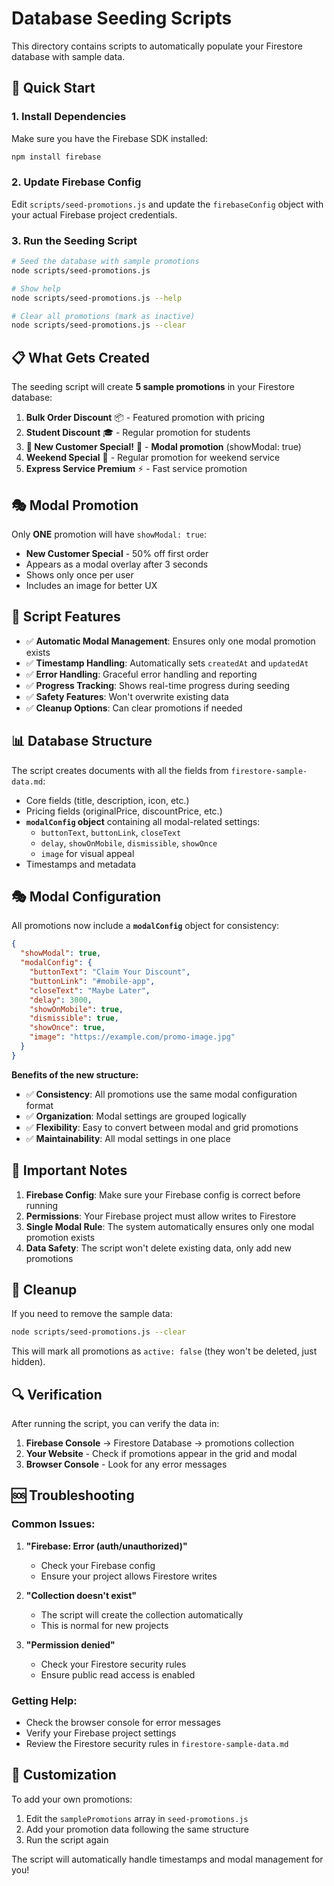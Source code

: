 # Database Seeding Scripts

This directory contains scripts to automatically populate your Firestore database with sample data.

## 🚀 Quick Start

### 1. Install Dependencies

Make sure you have the Firebase SDK installed:

```bash
npm install firebase
```

### 2. Update Firebase Config

Edit `scripts/seed-promotions.js` and update the `firebaseConfig` object with your actual Firebase project credentials.

### 3. Run the Seeding Script

```bash
# Seed the database with sample promotions
node scripts/seed-promotions.js

# Show help
node scripts/seed-promotions.js --help

# Clear all promotions (mark as inactive)
node scripts/seed-promotions.js --clear
```

## 📋 What Gets Created

The seeding script will create **5 sample promotions** in your Firestore database:

1. **Bulk Order Discount** 📦 - Featured promotion with pricing
2. **Student Discount** 🎓 - Regular promotion for students
3. **🎉 New Customer Special!** 🎁 - **Modal promotion** (showModal: true)
4. **Weekend Special** 📅 - Regular promotion for weekend service
5. **Express Service Premium** ⚡ - Fast service promotion

## 🎭 Modal Promotion

Only **ONE** promotion will have `showModal: true`:

- **New Customer Special** - 50% off first order
- Appears as a modal overlay after 3 seconds
- Shows only once per user
- Includes an image for better UX

## 🔧 Script Features

- ✅ **Automatic Modal Management**: Ensures only one modal promotion exists
- ✅ **Timestamp Handling**: Automatically sets `createdAt` and `updatedAt`
- ✅ **Error Handling**: Graceful error handling and reporting
- ✅ **Progress Tracking**: Shows real-time progress during seeding
- ✅ **Safety Features**: Won't overwrite existing data
- ✅ **Cleanup Options**: Can clear promotions if needed

## 📊 Database Structure

The script creates documents with all the fields from `firestore-sample-data.md`:

- Core fields (title, description, icon, etc.)
- Pricing fields (originalPrice, discountPrice, etc.)
- **`modalConfig` object** containing all modal-related settings:
  - `buttonText`, `buttonLink`, `closeText`
  - `delay`, `showOnMobile`, `dismissible`, `showOnce`
  - `image` for visual appeal
- Timestamps and metadata

## 🎭 Modal Configuration

All promotions now include a **`modalConfig`** object for consistency:

```json
{
  "showModal": true,
  "modalConfig": {
    "buttonText": "Claim Your Discount",
    "buttonLink": "#mobile-app",
    "closeText": "Maybe Later",
    "delay": 3000,
    "showOnMobile": true,
    "dismissible": true,
    "showOnce": true,
    "image": "https://example.com/promo-image.jpg"
  }
}
```

**Benefits of the new structure:**

- ✅ **Consistency**: All promotions use the same modal configuration format
- ✅ **Organization**: Modal settings are grouped logically
- ✅ **Flexibility**: Easy to convert between modal and grid promotions
- ✅ **Maintainability**: All modal settings in one place

## 🚨 Important Notes

1. **Firebase Config**: Make sure your Firebase config is correct before running
2. **Permissions**: Your Firebase project must allow writes to Firestore
3. **Single Modal Rule**: The system automatically ensures only one modal promotion exists
4. **Data Safety**: The script won't delete existing data, only add new promotions

## 🧹 Cleanup

If you need to remove the sample data:

```bash
node scripts/seed-promotions.js --clear
```

This will mark all promotions as `active: false` (they won't be deleted, just hidden).

## 🔍 Verification

After running the script, you can verify the data in:

1. **Firebase Console** → Firestore Database → promotions collection
2. **Your Website** - Check if promotions appear in the grid and modal
3. **Browser Console** - Look for any error messages

## 🆘 Troubleshooting

### Common Issues:

1. **"Firebase: Error (auth/unauthorized)"**
   - Check your Firebase config
   - Ensure your project allows Firestore writes

2. **"Collection doesn't exist"**
   - The script will create the collection automatically
   - This is normal for new projects

3. **"Permission denied"**
   - Check your Firestore security rules
   - Ensure public read access is enabled

### Getting Help:

- Check the browser console for error messages
- Verify your Firebase project settings
- Review the Firestore security rules in `firestore-sample-data.md`

## 📝 Customization

To add your own promotions:

1. Edit the `samplePromotions` array in `seed-promotions.js`
2. Add your promotion data following the same structure
3. Run the script again

The script will automatically handle timestamps and modal management for you!
